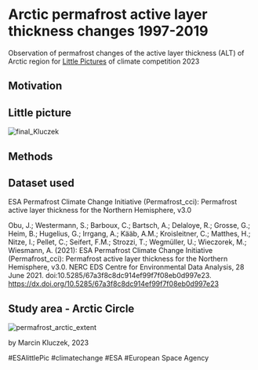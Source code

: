 # Arctic permafrost active layer thickness changes 1997-2019
Observation of permafrost changes of the active layer thickness (ALT) of Arctic region for [Little Pictures](https://climate.esa.int/en/littlepicturescompetition/) of climate competition 2023

## Motivation


## Little picture
![final_Kluczek](https://github.com/Marcin-Kluczek/permafrost-change/assets/64478068/41c4d180-a45a-42f8-aca9-94963f40f6fa)



## Methods


## Dataset used
ESA Permafrost Climate Change Initiative (Permafrost_cci): Permafrost active layer thickness for the Northern Hemisphere, v3.0

Obu, J.; Westermann, S.; Barboux, C.; Bartsch, A.; Delaloye, R.; Grosse, G.; Heim, B.; Hugelius, G.; Irrgang, A.; Kääb, A.M.; Kroisleitner, C.; Matthes, H.; Nitze, I.; Pellet, C.; Seifert, F.M.; Strozzi, T.; Wegmüller, U.; Wieczorek, M.; Wiesmann, A. (2021): ESA Permafrost Climate Change Initiative (Permafrost_cci): Permafrost active layer thickness for the Northern Hemisphere, v3.0. NERC EDS Centre for Environmental Data Analysis, 28 June 2021. doi:10.5285/67a3f8c8dc914ef99f7f08eb0d997e23. https://dx.doi.org/10.5285/67a3f8c8dc914ef99f7f08eb0d997e23


## Study area - Arctic Circle

![permafrost_arctic_extent](https://github.com/Marcin-Kluczek/permafrost-change/assets/64478068/c0d151e4-5c1e-48fc-8aaf-d8b70ec8ad2a)



by Marcin Kluczek, 2023

#ESAlittlePic #climatechange #ESA #European Space Agency
